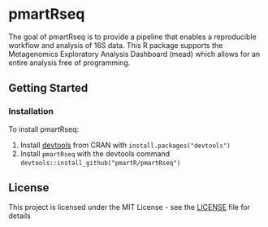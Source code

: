 # pmartRseq
The goal of pmartRseq is to provide a pipeline that enables a reproducible workflow and analysis of 16S data. This R package supports the Metagenomics Exploratory Analysis Dashboard (mead) which allows for an entire analysis free of programming. 

## Getting Started


### Installation

To install pmartRseq:  
1. Install [devtools](https://github.com/hadley/devtools) from CRAN with `install.packages("devtools")`  
2. Install `pmartRseq` with the devtools command `devtools::install_github("pmartR/pmartRseq")`



## License

This project is licensed under the MIT License - see the [LICENSE](LICENSE) file for details


